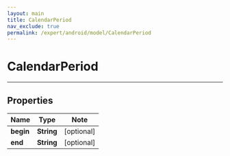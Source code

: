 ```yaml
---
layout: main
title: CalendarPeriod
nav_exclude: true
permalink: /expert/android/model/CalendarPeriod
---
```


# CalendarPeriod

---

## Properties

Name | Type | Note
---- | ---- | ----
**begin** | **String** | [optional] 
**end** | **String** | [optional] 

